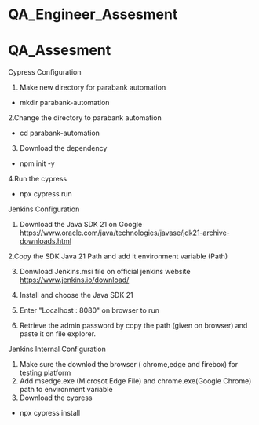 # QA_Engineer_Assesment
# QA_Assesment

Cypress Configuration

1. Make new directory for parabank automation
- mkdir parabank-automation

2.Change the directory to parabank automation
- cd parabank-automation

3. Download the dependency
- npm init -y

4.Run the cypress
- npx cypress run

Jenkins Configuration

1. Download the Java SDK 21 on Google https://www.oracle.com/java/technologies/javase/jdk21-archive-downloads.html

2.Copy the SDK Java 21 Path and add it environment variable (Path)

3. Donwload Jenkins.msi file on official jenkins website
https://www.jenkins.io/download/

4. Install and choose the Java SDK 21
5. Enter "Localhost : 8080" on browser to run
6. Retrieve the admin password by copy the path (given on browser) and paste it on file explorer.

Jenkins Internal Configuration

1. Make sure the downlod the browser ( chrome,edge and firebox) for testing platform
2. Add msedge.exe (Microsot Edge File) and chrome.exe(Google Chrome) path to environment variable
3. Download the cypress 
- npx cypress install
